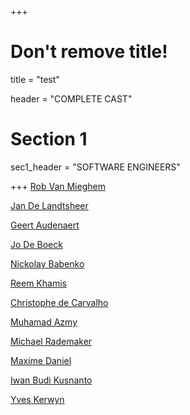 +++
# Don't remove title!
title = "test"

header = "COMPLETE CAST"

# Section 1
sec1_header = "SOFTWARE ENGINEERS"

+++
[Rob Van Mieghem](https://www.linkedin.com/in/robvanmieghem/)

[Jan De Landtsheer](https://www.linkedin.com/in/jand2/)

[Geert Audenaert](https://www.linkedin.com/in/geertaudenaert/)

[Jo De Boeck](https://www.linkedin.com/in/deboeckj/)

[Nickolay Babenko](https://www.linkedin.com/in/babenkonickolay/)

[Reem Khamis](https://www.linkedin.com/in/rkhamis/)

[Christophe de Carvalho](https://www.linkedin.com/in/christophe-de-carvalho-pereira-martins-919504a1/)

[Muhamad Azmy](https://www.linkedin.com/in/muhamadazmy/)

[Michael Rademaker](https://www.linkedin.com/in/dvorkbod/)

[Maxime Daniel](https://www.linkedin.com/in/maxime-daniel-29bb8055/)

[Iwan Budi Kusnanto](https://www.linkedin.com/in/iwanbk/)

[Yves Kerwyn](https://www.linkedin.com/in/yveskerwyn/)
